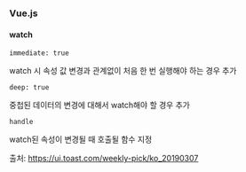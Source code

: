 ### Vue.js

#### watch
`immediate: true`

watch 시 속성 값 변경과 관계없이 처음 한 번 실행해야 하는 경우 추가

`deep: true`

중첩된 데이터의 변경에 대해서 watch해야 할 경우 추가

`handle`

watch된 속성이 변경될 때 호출될 함수 지정


출처: https://ui.toast.com/weekly-pick/ko_20190307

